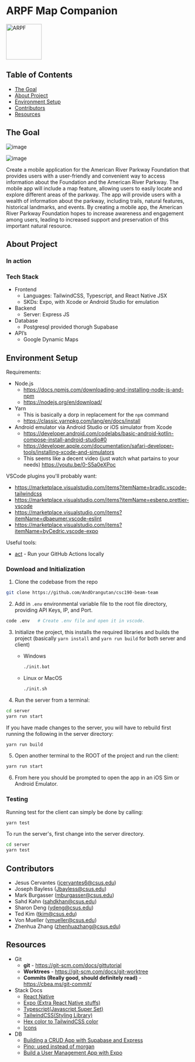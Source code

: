 # ARPF Map Companion

<img width="97" alt="ARPF" src="https://user-images.githubusercontent.com/47950270/236599808-ab46ce50-ef80-4d7e-ba1e-a92d97f6ee00.png">

## Table of Contents

- [The Goal](#the-goal)
- [About Project](#about-project)
- [Environment Setup](#environment-setup)
- [Contributors](#contributors)
- [Resources](#resources)

## The Goal
![image](https://github.com/AndOrangutan/csc190-beam-team/assets/40435989/85e31448-2f54-4cdf-a1fe-477f5fa351aa)

![image](https://github.com/AndOrangutan/csc190-beam-team/assets/40435989/b73ac7a8-eb80-4371-8d2e-7da0a613cd6e)


Create a mobile application for the American River Parkway Foundation
that provides users with a user-friendly and convenient way to access information about the
Foundation and the American River Parkway. The mobile app will include a map feature,
allowing users to easily locate and explore different areas of the parkway. The app will provide
users with a wealth of information about the parkway, including trails, natural features, historical
landmarks, and events. By creating a mobile app, the American River Parkway Foundation
hopes to increase awareness and engagement among users, leading to increased support and
preservation of this important natural resource.

## About Project

### In action



### Tech Stack

- Frontend
    - Languages: TailwindCSS, Typescript, and React Native JSX
    - SKDs: Expo, with Xcode or Android Studio for emulation 
- Backend
    - Server: Express JS
- Database 
    - Postgresql provided thorugh Supabase
- API’s 
    - Google Dynamic Maps

## Environment Setup

Requirements:

- Node.js
    - https://docs.npmjs.com/downloading-and-installing-node-js-and-npm
    - https://nodejs.org/en/download/
- Yarn
    - This is basically a dorp in replacement for the `npm` command
    - https://classic.yarnpkg.com/lang/en/docs/install
- Android emulator via Android Studio or iOS simulator from Xcode
    - https://developer.android.com/codelabs/basic-android-kotlin-compose-install-android-studio#0
    - https://developer.apple.com/documentation/safari-developer-tools/installing-xcode-and-simulators
    - This seems like a decent video (just watch what partains to your needs) https://youtu.be/0-S5a0eXPoc

VSCode plugins you'll probably want:

- https://marketplace.visualstudio.com/items?itemName=bradlc.vscode-tailwindcss
- https://marketplace.visualstudio.com/items?itemName=esbenp.prettier-vscode
- https://marketplace.visualstudio.com/items?itemName=dbaeumer.vscode-eslint
- https://marketplace.visualstudio.com/items?itemName=byCedric.vscode-expo

Useful tools:

- [act](https://github.com/nektos/act) - Run your GitHub Actions locally


### Download and Initialization

1. Clone the codebase from the repo

```bash
git clone https://github.com/AndOrangutan/csc190-beam-team
```

2. Add in `.env` environmental variable file to the root file directory, providing API Keys, IP, and Port.

```bash
code .env   # Create .env file and open it in vscode.
```

3. Initialize the project, this installs the required libraries and builds the project (basically `yarn install` and `yarn run build` for both server and 
client)
    - Windows
        ```bash
        ./init.bat
        ```

    - Linux or MacOS
        ```bash
        ./init.sh
        ```

4. Run the server from a terminal:

```bash
cd server
yarn run start
```

If you have made changes to the server, you will have to rebuild first running the following in the server directory:

```bash
yarn run build
```

5. Open another terminal to the ROOT of the project and run the client:

```bash
yarn run start
```

6. From here you should be prompted to open the app in an iOS Sim or Android Emulator.


### Testing

Running test for the client can simply be done by calling:

```bash
yarn test
```

To run the server's, first change into the server directory.

```bash
cd server
yarn test
```


## Contributors

- Jesus Cervantes (jcervantes6@csus.edu)
- Joseph Bayless (Jbayless@csus.edu)
- Mark Burgasser (mburgasser@csus.edu)
- Sahd Kahn (sahdkhan@csus.edu)
- Sharon Deng (ydeng@csus.edu)
- Ted Kim (tkim@csus.edu)
- Von Mueller (vmueller@csus.edu)
- Zhenhua Zhang (zhenhuazhang@csus.edu)

## Resources

- Git
    - **git** - https://git-scm.com/docs/gittutorial
    - **Worktrees** - https://git-scm.com/docs/git-worktree
    - **Commits (Really good, should definitely read)** - https://cbea.ms/git-commit/
- Stack Docs
    - [React Native](https://reactnative.dev/docs/components-and-apis)
    - [Expo (Extra React Native stuffs)](https://docs.expo.dev/)
    - [Typescript(Javascript Super Set)](https://www.typescriptlang.org/docs/)
    - [TailwindCSS(Styling Library)](https://tailwindcss.com/docs/installation)
    - [Hex color to TailwindCSS color](https://tailwind-color-finder.vercel.app/)
    - [Icons](https://oblador.github.io/react-native-vector-icons/)
- DB
    - [Building a CRUD App with Supabase and Express](https://medium.com/@heshramsis/building-a-crud-app-with-supabase-and-express-a-step-by-step-guide-for-junior-developers-81456b850910)
    - [Pino: used instead of morgan](https://github.com/pinojs/pino)
    - [Build a User Management App with Expo](https://supabase.com/docs/guides/getting-started/tutorials/with-expo)


